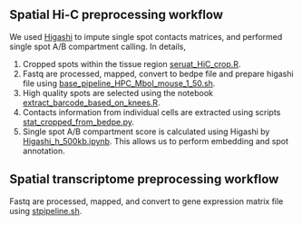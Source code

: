 
## Spatial Hi-C preprocessing workflow
We used [Higashi](https://github.com/ma-compbio/Higashi) to impute single spot contacts matrices, and performed single spot A/B compartment calling. In details,
1. Cropped spots within the tissue region [seruat_HiC_crop.R](https://github.com/Monie520/Spatial-Hi-C/blob/main/1.preprocess/seruat_HiC_crop.R).
2. Fastq are processed, mapped, convert to bedpe file and prepare higashi file using [base_pipeline_HPC_MboI_mouse_1_50.sh](https://github.com/Monie520/Spatial-Hi-C/blob/main/1.preprocess/base_pipeline_HPC_MboI_mouse_1_50.sh).
3. High quality spots are selected using the notebook [extract_barcode_based_on_knees.R](https://github.com/Monie520/Spatial-Hi-C/blob/main/1.preprocess/extract_barcode_based_on_knees.R).
4. Contacts information from individual cells are extracted using scripts [stat_cropped_from_bedpe.py](https://github.com/Monie520/Spatial-Hi-C/blob/main/1.preprocess/stat_cropped_from_bedpe.py).
5. Single spot A/B compartment score is calculated using Higashi by [Higashi_h_500kb.ipynb](https://github.com/Monie520/Spatial-Hi-C/blob/main/1.preprocess/Higashi_h_500kb.ipynb). This allows us to perform embedding and spot annotation.

## Spatial transcriptome preprocessing workflow
Fastq are processed, mapped, and convert to gene expression matrix file using [stpipeline.sh](https://github.com/Monie520/Spatial-Hi-C/blob/main/1.preprocess/stpipeline.sh).
